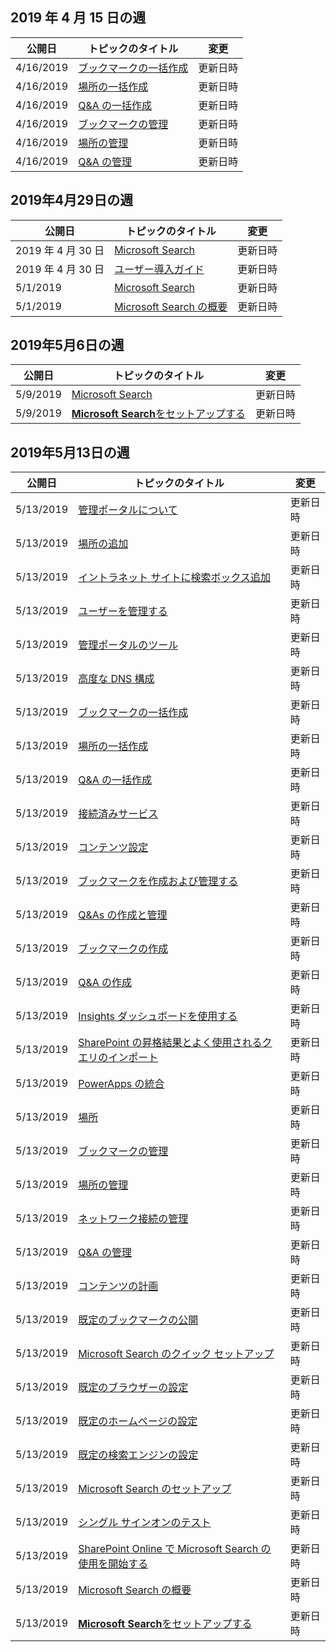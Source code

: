<!-- This file is generated automatically each week. Changes made to this file will be overwritten.-->




## <a name="week-of-april-15-2019"></a>2019 年 4 月 15 日の週


| 公開日 |トピックのタイトル | 変更 |
|------|------------|--------|
| 4/16/2019 | [ブックマークの一括作成](/MicrosoftSearch/bulk-create-bookmarks) | 更新日時 |
| 4/16/2019 | [場所の一括作成](/MicrosoftSearch/bulk-create-locations) | 更新日時 |
| 4/16/2019 | [Q&A の一括作成](/MicrosoftSearch/bulk-create-qas) | 更新日時 |
| 4/16/2019 | [ブックマークの管理](/MicrosoftSearch/manage-bookmarks) | 更新日時 |
| 4/16/2019 | [場所の管理](/MicrosoftSearch/manage-locations) | 更新日時 |
| 4/16/2019 | [Q&A の管理](/MicrosoftSearch/manage-qas) | 更新日時 |


## <a name="week-of-april-29-2019"></a>2019年4月29日の週


| 公開日 |トピックのタイトル | 変更 |
|------|------------|--------|
| 2019 年 4 月 30 日 | [Microsoft Search](/MicrosoftSearch/microsoft-search) | 更新日時 |
| 2019 年 4 月 30 日 | [ユーザー導入ガイド](/MicrosoftSearch/user-adoption-guide) | 更新日時 |
| 5/1/2019 | [Microsoft Search](/MicrosoftSearch/microsoft-search) | 更新日時 |
| 5/1/2019 | [Microsoft Search の概要](/MicrosoftSearch/overview-microsoft-search) | 更新日時 |


## <a name="week-of-may-06-2019"></a>2019年5月6日の週


| 公開日 |トピックのタイトル | 変更 |
|------|------------|--------|
| 5/9/2019 | [Microsoft Search](/MicrosoftSearch/index) | 更新日時 |
| 5/9/2019 | [**Microsoft Search**をセットアップする](/MicrosoftSearch/setup-microsoft-search) | 更新日時 |


## <a name="week-of-may-13-2019"></a>2019年5月13日の週


| 公開日 |トピックのタイトル | 変更 |
|------|------------|--------|
| 5/13/2019 | [管理ポータルについて](/MicrosoftSearch/about-the-admin-portal) | 更新日時 |
| 5/13/2019 | [場所の追加](/MicrosoftSearch/add-a-location) | 更新日時 |
| 5/13/2019 | [イントラネット サイトに検索ボックス追加](/MicrosoftSearch/add-a-search-box-to-your-intranet-site) | 更新日時 |
| 5/13/2019 | [ユーザーを管理する](/MicrosoftSearch/add-users) | 更新日時 |
| 5/13/2019 | [管理ポータルのツール](/MicrosoftSearch/admin-portal-tools) | 更新日時 |
| 5/13/2019 | [高度な DNS 構成](/MicrosoftSearch/advanced-dns-configuration) | 更新日時 |
| 5/13/2019 | [ブックマークの一括作成](/MicrosoftSearch/bulk-create-bookmarks) | 更新日時 |
| 5/13/2019 | [場所の一括作成](/MicrosoftSearch/bulk-create-locations) | 更新日時 |
| 5/13/2019 | [Q&A の一括作成](/MicrosoftSearch/bulk-create-qas) | 更新日時 |
| 5/13/2019 | [接続済みサービス](/MicrosoftSearch/connected-services) | 更新日時 |
| 5/13/2019 | [コンテンツ設定](/MicrosoftSearch/content-settings) | 更新日時 |
| 5/13/2019 | [ブックマークを作成および管理する](/MicrosoftSearch/create-and-manage-bookmarks) | 更新日時 |
| 5/13/2019 | [Q&As の作成と管理](/MicrosoftSearch/create-and-manage-qas) | 更新日時 |
| 5/13/2019 | [ブックマークの作成](/MicrosoftSearch/create-bookmarks) | 更新日時 |
| 5/13/2019 | [Q&A の作成](/MicrosoftSearch/create-qas) | 更新日時 |
| 5/13/2019 | [Insights ダッシュボードを使用する](/MicrosoftSearch/get-insights) | 更新日時 |
| 5/13/2019 | [SharePoint の昇格結果とよく使用されるクエリのインポート](/MicrosoftSearch/import-sharepoint-promoted-results-and-top-queries) | 更新日時 |
| 5/13/2019 | [PowerApps の統合](/MicrosoftSearch/integrate-powerapps) | 更新日時 |
| 5/13/2019 | [場所](/MicrosoftSearch/locations) | 更新日時 |
| 5/13/2019 | [ブックマークの管理](/MicrosoftSearch/manage-bookmarks) | 更新日時 |
| 5/13/2019 | [場所の管理](/MicrosoftSearch/manage-locations) | 更新日時 |
| 5/13/2019 | [ネットワーク接続の管理](/MicrosoftSearch/manage-network-connections) | 更新日時 |
| 5/13/2019 | [Q&A の管理](/MicrosoftSearch/manage-qas) | 更新日時 |
| 5/13/2019 | [コンテンツの計画](/MicrosoftSearch/plan-your-content) | 更新日時 |
| 5/13/2019 | [既定のブックマークの公開](/MicrosoftSearch/publish-default-bookmarks) | 更新日時 |
| 5/13/2019 | [Microsoft Search のクイック セットアップ](/MicrosoftSearch/quick-set-up) | 更新日時 |
| 5/13/2019 | [既定のブラウザーの設定](/MicrosoftSearch/set-default-browser) | 更新日時 |
| 5/13/2019 | [既定のホームページの設定](/MicrosoftSearch/set-default-homepage) | 更新日時 |
| 5/13/2019 | [既定の検索エンジンの設定](/MicrosoftSearch/set-default-search-engine) | 更新日時 |
| 5/13/2019 | [Microsoft Search のセットアップ](/MicrosoftSearch/set-up-microsoft-search) | 更新日時 |
| 5/13/2019 | [シングル サインオンのテスト](/MicrosoftSearch/test-single-sign-on) | 更新日時 |
| 5/13/2019 | [SharePoint Online で Microsoft Search の使用を開始する](/MicrosoftSearch/get-started-search-in-sharepoint-online) | 更新日時 |
| 5/13/2019 | [Microsoft Search の概要](/MicrosoftSearch/overview-microsoft-search) | 更新日時 |
| 5/13/2019 | [**Microsoft Search**をセットアップする](/MicrosoftSearch/setup-microsoft-search) | 更新日時 |
